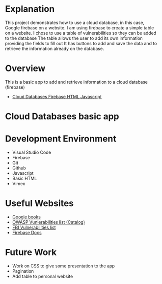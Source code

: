 # Explanation 
This project demonstrates how to use a cloud database, in this case, Google firebase on a website. 
I am using firebase to create a simple table on a website.
I chose to use a table of vulnerabilities so they can be added to the database
The table allows the user to add its own information providing the fields to fill out
It has buttons to add and save the data and to retrieve the information already on the database. 

# Overview
This is a basic app to add and retrieve information to a cloud database (firebase)

* [Cloud Databases Firebase HTML Javascript](https://vimeo.com/815557077/cab7aee967)

# Cloud Databases basic app


# Development Environment

* Visual Studio Code
* Firebase
* Git 
* Github 
* Javascript 
* Basic HTML
* Vimeo

# Useful Websites

* [Google books ](https://books.google.com)
* [OWASP Vunlerabilities list (Catalog) ](https://owasp.org/www-community/vulnerabilities/)
* [FBI Vulnerabilities list ](https://www.cisa.gov/sites/default/files/feeds/known_exploited_vulnerabilities.json)
* [Firebase Docs ](https://firebase.google.com/docs)

# Future Work

* Work on CSS to give some presentation to the app
* Pagination
* Add table to personal website
